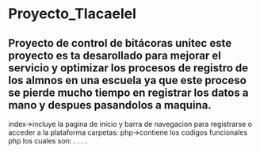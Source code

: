 # Proyecto_Tlacaelel
Proyecto de control de bitácoras unitec
este proyecto es ta desarollado para mejorar el servicio y optimizar los procesos de registro de los almnos en una escuela
ya que este proceso se pierde mucho tiempo en registrar los datos a mano y despues pasandolos a maquina.
-------------------------------------------------------------------------------------------------------------
index->incluye la pagina de inicio y barra de navegacion para registrarse o acceder a la plataforma 
carpetas:
php->contiene los codigos funcionales php los cuales son:
  .
  .
  .
  .
  

